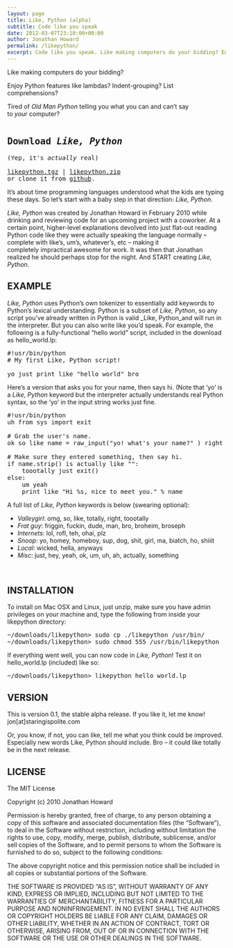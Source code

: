 ```yaml
---
layout: page
title: Like, Python (alpha)
subtitle: Code like you speak
date: 2012-03-07T23:10:00+00:00
author: Jonathan Howard
permalink: /likepython/
excerpt: Code like you speak. Like making computers do your bidding? Enjoy Python features like lambdas? Indent-grouping? List comprehensions, but tired of OLD MAN PYTHON telling YOU how to...
---
```

<div class="clearfix">
  <div class="col md-col-6 sm-col-12 pr4 py2">
    <p>Like making computers do your bidding?</p>
    <p>Enjoy Python features like lambdas? Indent-grouping? List comprehensions?</p>
    <p>Tired of <em>Old Man Python</em> telling you what you can and can&#8217;t say to <em>your</em> computer?</p>
  </div>  
  <div class="col md-col-6 sm-col-12 py2">
    <pre><h2 class="m0">Download <em>Like, Python</em></h2>(Yep, it's <em>actually</em> real)

<div class="mt1 mb1 fw-400"><a href="https://github.com/staringispolite/likeprogramming/blob/master/likepython/branches/0.1/likepython_0.1.tgz" target="__blank">likepython.tgz</a> | <a href="https://github.com/staringispolite/likeprogramming/blob/master/likepython/branches/0.1/likepython_0.1.zip" target="__blank">likepython.zip</a></div>or clone it from <a class="fw-400" href="http://github.com/staringispolite/likeprogramming" target="__blank">github</a>.</pre>
  </div>  
</div>
  
It&#8217;s about time programming languages understood what the kids are typing these days. So let&#8217;s start with a baby step in that direction: _Like, Python_.

_Like, Python_ was created by Jonathan Howard in February 2010 while drinking and reviewing code for an upcoming project with a coworker. At a certain point, higher-level explanations devolved into just flat-out reading Python code like they were actually speaking the language normally &#8211; complete with like&#8217;s, um&#8217;s, whatever&#8217;s, etc &#8211; making it completely impractical awesome for work. It was then that Jonathan realized he should perhaps stop for the night. And START creating _Like, Python_.

## EXAMPLE

_Like, Python_ uses Python&#8217;s own tokenizer to essentially add keywords to Python&#8217;s lexical understanding. Python is a subset of _Like, Python_, so any script you&#8217;ve already written in Python is valid _Like, Python_and will run in the interpreter. But you can also write like you&#8217;d speak. For example, the following is a fully-functional &#8220;hello world&#8221; script, included in the download as hello_world.lp:

<pre>#!usr/bin/python
# My first Like, Python script!

yo just print like "hello world" bro</pre>

Here&#8217;s a version that asks you for your name, then says hi. (Note that &#8216;yo&#8217; is a _Like, Python_ keyword but the interpreter actually understands real Python syntax, so the &#8216;yo&#8217; in the input string works just fine.

<pre>#!usr/bin/python
uh from sys import exit

# Grab the user's name.
ok so like name = raw_input("yo! what's your name?" ) right

# Make sure they entered something, then say hi.
if name.strip() is actually like "":
    toootally just exit()
else:
    um yeah
    print like "Hi %s, nice to meet you." % name</pre>

A full list of _Like, Python_ keywords is below (swearing optional):

  * _Valleygirl_: omg, so, like, totally, right, toootally
  * _Frat guy_: friggin, fuckin, dude, man, bro, broheim, broseph
  * _Internets_: lol, rofl, teh, ohai, plz
  * _Snoop_: yo, homey, homeboy, sup, dog, shit, girl, ma, biatch, ho, shiiit
  * _Local_: wicked, hella, anyways
  * _Misc_: just, hey, yeah, ok, um, uh, ah, actually, something

&nbsp;

## INSTALLATION

To install on Mac OSX and Linux, just unzip, make sure you have admin privileges on your machine and, type the following from inside your likepython directory:

<pre>~/downloads/likepython&gt; sudo cp ./likepython /usr/bin/
~/downloads/likepython&gt; sudo chmod 555 /usr/bin/likepython</pre>

If everything went well, you can now code in _Like, Python_! Test it on hello_world.lp (included) like so:

<pre>~/downloads/likepython&gt; likepython hello_world.lp</pre>

## VERSION

This is version 0.1, the stable alpha release. If you like it, let me know! jon[at]staringispolite.com

Or, you know, if not, you can like, tell me what you think could be improved. Especially new words Like, Python should include. Bro &#8211; it could like totally be in the next release.

## LICENSE

The MIT License
  
Copyright (c) 2010 Jonathan Howard

Permission is hereby granted, free of charge, to any person obtaining a copy of this software and associated documentation files (the &#8220;Software&#8221;), to deal in the Software without restriction, including without limitation the rights to use, copy, modify, merge, publish, distribute, sublicense, and/or sell copies of the Software, and to permit persons to whom the Software is furnished to do so, subject to the following conditions:

The above copyright notice and this permission notice shall be included in all copies or substantial portions of the Software.

THE SOFTWARE IS PROVIDED &#8220;AS IS&#8221;, WITHOUT WARRANTY OF ANY KIND, EXPRESS OR IMPLIED, INCLUDING BUT NOT LIMITED TO THE WARRANTIES OF MERCHANTABILITY, FITNESS FOR A PARTICULAR PURPOSE AND NONINFRINGEMENT. IN NO EVENT SHALL THE AUTHORS OR COPYRIGHT HOLDERS BE LIABLE FOR ANY CLAIM, DAMAGES OR OTHER LIABILITY, WHETHER IN AN ACTION OF CONTRACT, TORT OR OTHERWISE, ARISING FROM, OUT OF OR IN CONNECTION WITH THE SOFTWARE OR THE USE OR OTHER DEALINGS IN THE SOFTWARE.
    </div>
  </div>
</section>
